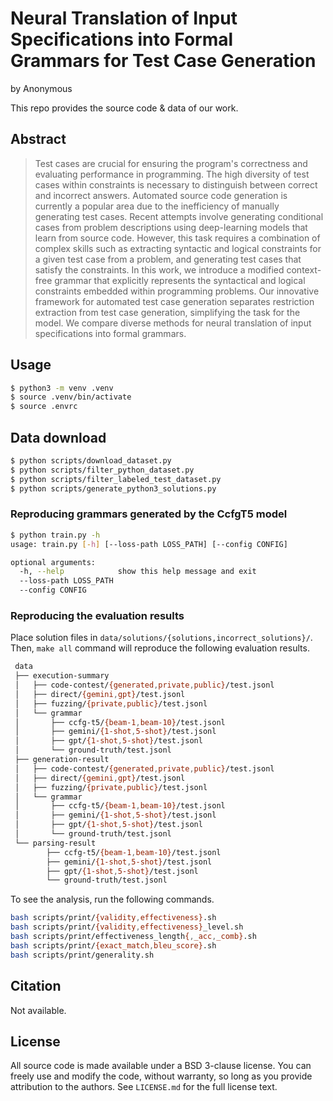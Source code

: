 # Neural Translation of Input Specifications into Formal Grammars for Test Case Generation

by Anonymous

This repo provides the source code & data of our work.

## Abstract

> Test cases are crucial for ensuring the program's correctness and evaluating
> performance in programming. The high diversity of test cases within
> constraints is necessary to distinguish between correct and incorrect
> answers. Automated source code generation is currently a popular area due to
> the inefficiency of manually generating test cases. Recent attempts involve
> generating conditional cases from problem descriptions using deep-learning
> models that learn from source code. However, this task requires a combination
> of complex skills such as extracting syntactic and logical constraints for a
> given test case from a problem, and generating test cases that satisfy the
> constraints. In this work, we introduce a modified context-free grammar that
> explicitly represents the syntactical and logical constraints embedded within
> programming problems. Our innovative framework for automated test case
> generation separates restriction extraction from test case generation,
> simplifying the task for the model. We compare diverse methods for neural
> translation of input specifications into formal grammars.

## Usage

```bash
$ python3 -m venv .venv
$ source .venv/bin/activate
$ source .envrc
```

## Data download

```bash
$ python scripts/download_dataset.py
$ python scripts/filter_python_dataset.py
$ python scripts/filter_labeled_test_dataset.py
$ python scripts/generate_python3_solutions.py
```

### Reproducing grammars generated by the CcfgT5 model

```bash
$ python train.py -h
usage: train.py [-h] [--loss-path LOSS_PATH] [--config CONFIG]

optional arguments:
  -h, --help            show this help message and exit
  --loss-path LOSS_PATH
  --config CONFIG
```

### Reproducing the evaluation results

Place solution files in `data/solutions/{solutions,incorrect_solutions}/`.
Then, `make all` command will reproduce the following evaluation results.

```bash
 data
 ├── execution-summary
 │   ├── code-contest/{generated,private,public}/test.jsonl
 │   ├── direct/{gemini,gpt}/test.jsonl
 │   ├── fuzzing/{private,public}/test.jsonl
 │   └── grammar
 │       ├── ccfg-t5/{beam-1,beam-10}/test.jsonl
 │       ├── gemini/{1-shot,5-shot}/test.jsonl
 │       ├── gpt/{1-shot,5-shot}/test.jsonl
 │       └── ground-truth/test.jsonl
 ├── generation-result
 │   ├── code-contest/{generated,private,public}/test.jsonl
 │   ├── direct/{gemini,gpt}/test.jsonl
 │   ├── fuzzing/{private,public}/test.jsonl
 │   └── grammar
 │       ├── ccfg-t5/{beam-1,beam-10}/test.jsonl
 │       ├── gemini/{1-shot,5-shot}/test.jsonl
 │       ├── gpt/{1-shot,5-shot}/test.jsonl
 │       └── ground-truth/test.jsonl
 └── parsing-result
        ├── ccfg-t5/{beam-1,beam-10}/test.jsonl
        ├── gemini/{1-shot,5-shot}/test.jsonl
        ├── gpt/{1-shot,5-shot}/test.jsonl
        └── ground-truth/test.jsonl
```

To see the analysis, run the following commands.

```bash
bash scripts/print/{validity,effectiveness}.sh
bash scripts/print/{validity,effectiveness}_level.sh
bash scripts/print/effectiveness_length{,_acc,_comb}.sh
bash scripts/print/{exact_match,bleu_score}.sh
bash scripts/print/generality.sh
```

## Citation

Not available.

## License

All source code is made available under a BSD 3-clause license. You can freely
use and modify the code, without warranty, so long as you provide attribution
to the authors. See `LICENSE.md` for the full license text.
